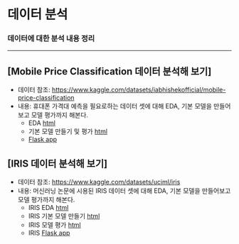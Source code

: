 # 데이터 분석
### 데이터에 대한 분석 내용 정리

-----
## [Mobile Price Classification 데이터 분석해 보기]
* 데이터 참조: https://www.kaggle.com/datasets/iabhishekofficial/mobile-price-classification
* 내용: 휴대폰 가격대 예측을 필요로하는 데이터 셋에 대해 EDA, 기본 모델을 만들어보고 모델 평가까지 해본다.
    * EDA [html](https://posky.github.io/Data_Analysis/Mobile-Price-Classification/mobile_price_classification_EDA.html)
    * 기본 모델 만들기 및 평가 [html](https://posky.github.io/Data_Analysis/Mobile-Price-Classification/mobile_price_classification_model.html)
    * [Flask app](http://146.56.151.10:5000/mobile_price/)
## [IRIS 데이터 분석해 보기]
* 데이터 참조: https://www.kaggle.com/datasets/uciml/iris
* 내용: 머신러닝 논문에 시용된 IRIS 데이터 셋에 대해 EDA, 기본 모델을 만들어보고 모델 평가까지 해본다.
    * IRIS EDA [html](https://posky.github.io/Data_Analysis/iris/IRIS_BASIC01.html)
    * IRIS 기본 모델 만들기 [html]()
    * IRIS 모델 평가 [html]()
    * IRIS [Flask app](http://146.56.151.10:5000/iris/)
